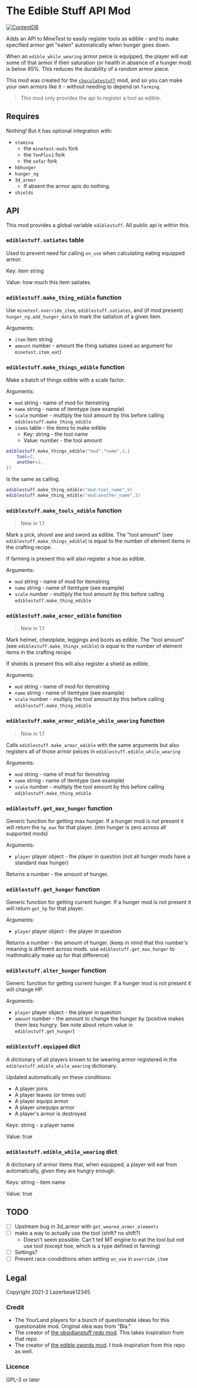 # The Edible Stuff API Mod

[![ContentDB](https://content.minetest.net/packages/lazerbeak12345/ediblestuff_api/shields/downloads/)](https://content.minetest.net/packages/lazerbeak12345/ediblestuff_api/)

Adds an API to MineTest to easily register tools as edible - and to make
specified armor get "eaten" automatically when hunger goes down.

When an `edible_while_wearing` armor peice is equipped, the player will eat some
of that armor if their saturation (or health in absence of a hunger 
mod) is below 85%. This reduces the durability of a random armor piece.

This mod was created for the [`chocolatestuff`][cs] mod, and so you can make your own armors like it - without needing to depend on `farming`.

[cs]: https://github.com/Lazerbeak12345/chocolatestuff

> This mod only provides the api to register a tool as edible.

## Requires

Nothing! But it has optional integration with:

- `stamina`
	- the `minetest-mods` fork
	- the `TenPlus1` fork
	- the `sofar` fork
- `hbhunger`
- `hunger_ng`
- `3d_armor`
	- If absent the armor apis do nothing.
- `shields`

## API

This mod provides a global variable `ediblestuff`. All public api is within this.

### `ediblestuff.satiates` table

Used to prevent need for calling `on_use` when calculating eating equipped armor.

Key: item string

Value: how much this item satiates.

### `ediblestuff.make_thing_edible` function

Use `minetest.override_item`, `ediblestuff.satiates`, and (if mod present) `hunger_ng.add_hunger_data` to mark the satiation of a given item.

Arguments:

- `item` item string
- `amount` number - amount the thing satiates (used as argument for `minetest.item_eat`)

### `ediblestuff.make_things_edible` function

Make a batch of things edible with a scale factor.

Arguments:

- `mod` string - name of mod for itemstring
- `name` string - name of itemtype (see example)
- `scale` number - multiply the tool amount by this before calling `ediblestuff.make_thing_edible`
- `items` table - the items to make edible
  - Key: string - the tool name
  - Value: number - the tool amount

```lua
ediblestuff.make_things_edible("mod","name",3,{
	tool=3,
	another=1,
})
```

Is the same as calling.

```lua
ediblestuff.make_thing_edible("mod:tool_name",9)
ediblestuff.make_thing_edible("mod:another_name",3)
```

### `ediblestuff.make_tools_edible` function

> New in 1.1

Mark a pick, shovel axe and sword as edible. The "tool amount" (see `ediblestuff.make_things_edible`) is equal to the number of element items in the crafting recipe.

If farming is present this will also register a hoe as edible.

Arguments:

- `mod` string - name of mod for itemstring
- `name` string - name of itemtype (see example)
- `scale` number - multiply the tool amount by this before calling `ediblestuff.make_thing_edible`

### `ediblestuff.make_armor_edible` function

> New in 1.1

Mark helmet, chestplate, leggings and boots as edible. The "tool amount" (see `ediblestuff.make_things_edible`) is equal to the number of element items in the crafting recipe.

If shields is present this will also register a shield as edible.

Arguments:

- `mod` string - name of mod for itemstring
- `name` string - name of itemtype (see example)
- `scale` number - multiply the tool amount by this before calling `ediblestuff.make_thing_edible`

### `ediblestuff.make_armor_edible_while_wearing` function

> New in 1.1

Calls `ediblestuff.make_armor_edible` with the same arguments but also registers all of those armor peices in `ediblestuff.edible_while_wearing`

Arguments:

- `mod` string - name of mod for itemstring
- `name` string - name of itemtype (see example)
- `scale` number - multiply the tool amount by this before calling `ediblestuff.make_thing_edible`

### `ediblestuff.get_max_hunger` function

Generic function for getting max hunger. If a hunger mod is not present it will return the `hp_max` for that player. (min hunger is zero across all supported mods)

Arguments:

- `player` player object - the player in question (not all hunger mods have a standard max hunger)

Returns a number - the amount of hunger.

### `ediblestuff.get_hunger` function

Generic function for getting current hunger. If a hunger mod is not present it will return `get_hp` for that player.

Arguments:

- `player` player object - the player in question

Returns a number - the amount of hunger. (keep in mind that this number's meaning is different across mods. use `ediblestuff.get_max_hunger` to mathmatically make up for that difference)

### `ediblestuff.alter_hunger` function

Generic function for getting current hunger. If a hunger mod is not present it will change HP.

Arguments:

- `player` player object - the player in question
- `amount` number - the amount to change the hunger by (positive makes them less hungry. See note about return value in `ediblestuff.get_hunger`)

### `ediblestuff.equipped` dict

A dictionary of all players known to be wearing armor registered in the `ediblestuff.edible_while_wearing` dictionary.

Updated automatically on these conditions:

- A player joins
- A player leaves (or times out)
- A player equips armor
- A player unequips armor
- A player's armor is destroyed

Keys: string - a player name

Value: true

### `ediblestuff.edible_while_wearing` dict

A dictionary of armor items that, when equipped, a player will eat from automatically, given they are hungry enough.

Keys: string - item name

Value: true

## TODO

- [ ] Upstream bug in 3d_armor with `get_weared_armor_elements`
- [ ] make a way to actually use the tool (shift? no shift?)
  - Doesn't seem possible. Can't tell MT engine to eat the tool but not use tool (except hoe, which is a type defined in farming)
- [ ] Settings?
- [ ] Prevent race-condidtions when setting `on_use` in `override_item`

## Legal

Copyright 2021-2 Lazerbeak12345

### Credit

- The YourLand players for a bunch of questionable ideas for this questionable mod. Original idea was from "Bla."
- The creator of [the obsidianstuff redo mod](https://github.com/OgelGames/obsidianstuff). This takes inspiration from that repo.
- The creator of [the edible swords mod][the_edible_swords_mod]. I took inspiration from this repo as well.

[the_edible_swords_mod]: https://content.minetest.net/packages/GamingAssociation39/edible_swords/

### Licence

GPL-3 or later

